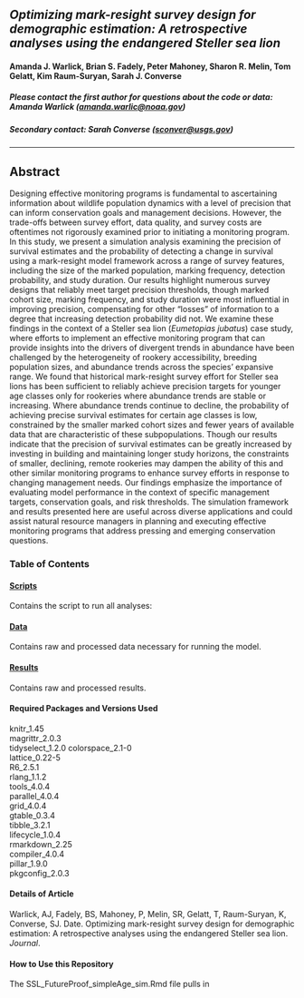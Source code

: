 
## *Optimizing mark-resight survey design for demographic estimation: A retrospective analyses using the endangered Steller sea lion* 

#### Amanda J. Warlick, Brian S. Fadely, Peter Mahoney, Sharon R. Melin, Tom Gelatt, Kim Raum-Suryan, Sarah J. Converse

##### Please contact the first author for questions about the code or data: Amanda Warlick (amanda.warlic@noaa.gov)

##### Secondary contact: Sarah Converse (sconver@usgs.gov)

______________________________________________________________________________________

## Abstract

Designing effective monitoring programs is fundamental to ascertaining information about wildlife population dynamics with a level of precision that can inform conservation goals and management decisions. However, the trade-offs between survey effort, data quality, and survey costs are oftentimes not rigorously examined prior to initiating a monitoring program. In this study, we present a simulation analysis examining the precision of survival estimates and the probability of detecting a change in survival using a mark-resight model framework across a range of survey features, including the size of the marked population, marking frequency, detection probability, and study duration. Our results highlight numerous survey designs that reliably meet target precision thresholds, though marked cohort size, marking frequency, and study duration were most influential in improving precision, compensating for other “losses” of information to a degree that increasing detection probability did not. We examine these findings in the context of a Steller sea lion (*Eumetopias jubatus*) case study, where efforts to implement an effective monitoring program that can provide insights into the drivers of divergent trends in abundance have been challenged by the heterogeneity of rookery accessibility, breeding population sizes, and abundance trends across the species’ expansive range. We found that historical mark-resight survey effort for Steller sea lions has been sufficient to reliably achieve precision targets for younger age classes only for rookeries where abundance trends are stable or increasing. Where abundance trends continue to decline, the probability of achieving precise survival estimates for certain age classes is low, constrained by the smaller marked cohort sizes and fewer years of available data that are characteristic of these subpopulations. Though our results indicate that the precision of survival estimates can be greatly increased by investing in building and maintaining longer study horizons, the constraints of smaller, declining, remote rookeries may dampen the ability of this and other similar monitoring programs to enhance survey efforts in response to changing management needs. Our findings emphasize the importance of evaluating model performance in the context of specific management targets, conservation goals, and risk thresholds. The simulation framework and results presented here are useful across diverse applications and could assist natural resource managers in planning and executing effective monitoring programs that address pressing and emerging conservation questions. 

### Table of Contents 

#### [Scripts](./scripts)

Contains the script to run all analyses: 
 
#### [Data](./Data) 

Contains raw and processed data necessary for running the model. 

#### [Results](./results)

Contains raw and processed results.  

#### Required Packages and Versions Used 

knitr_1.45        
magrittr_2.0.3    
tidyselect_1.2.0 
colorspace_2.1-0  
lattice_0.22-5    
R6_2.5.1          
rlang_1.1.2            
tools_4.0.4       
parallel_4.0.4    
grid_4.0.4        
gtable_0.3.4      
tibble_3.2.1      
lifecycle_1.0.4     
rmarkdown_2.25    
compiler_4.0.4    
pillar_1.9.0      
pkgconfig_2.0.3 

#### Details of Article 

Warlick, AJ, Fadely, BS, Mahoney, P, Melin, SR, Gelatt, T, Raum-Suryan, K, Converse, SJ. Date. Optimizing mark-resight survey design for demographic estimation: A retrospective analyses using the endangered Steller sea lion. *Journal*.

#### How to Use this Repository 

The SSL_FutureProof_simpleAge_sim.Rmd file pulls in 

